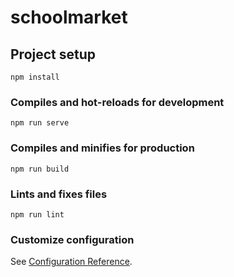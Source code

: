 # schoolmarket

## Project setup
```
npm install
```

### Compiles and hot-reloads for development
```
npm run serve
```

### Compiles and minifies for production
```
npm run build
```

### Lints and fixes files
```
npm run lint
```

### Customize configuration
See [Configuration Reference](https://cli.vuejs.org/config/).
<!--插件 vuex-along
https://www.npmjs.com/package/vuex-along -->
<!-- 
express
http://javascript.ruanyifeng.com/nodejs/express.html#toc25 -->
